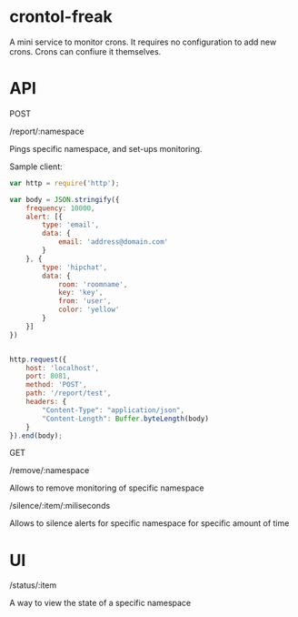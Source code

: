 crontol-freak
=============

A mini service to monitor crons. It requires no configuration to add new crons. Crons can confiure it themselves.

API
=============
POST

/report/:namespace

Pings specific namespace, and set-ups monitoring. 

Sample client:

```javascript
var http = require('http');

var body = JSON.stringify({
	frequency: 10000,
	alert: [{
		type: 'email',
		data: {
			email: 'address@domain.com'
		}
	}, {
		type: 'hipchat',
		data: {
			room: 'roomname',
			key: 'key',
			from: 'user',
			color: 'yellow'
		}
	}]
})


http.request({
	host: 'localhost',
	port: 8081,
	method: 'POST',
	path: '/report/test',
	headers: {
		"Content-Type": "application/json",
		"Content-Length": Buffer.byteLength(body)
	}
}).end(body);
```

GET

/remove/:namespace

Allows to remove monitoring of specific namespace

/silence/:item/:miliseconds

Allows to silence alerts for specific namespace for specific amount of time

UI
=============
/status/:item

A way to view the state of a specific namespace
